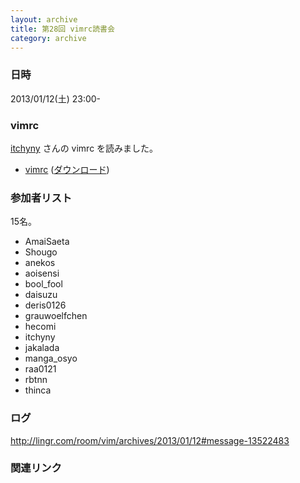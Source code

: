 ```yaml
---
layout: archive
title: 第28回 vimrc読書会
category: archive
---
```


### 日時
2013/01/12(土) 23:00-

### vimrc
[itchyny](https://github.com/itchyny) さんの vimrc を読みました。

- [vimrc](https://github.com/itchyny/dotfiles/blob/eba53c32ce05d410a46b00119f7a25341bd6cb37/.vimrc) ([ダウンロード](https://raw.github.com/itchyny/dotfiles/eba53c32ce05d410a46b00119f7a25341bd6cb37/.vimrc))

### 参加者リスト

15名。

- AmaiSaeta
- Shougo
- anekos
- aoisensi
- bool_fool
- daisuzu
- deris0126
- grauwoelfchen
- hecomi
- itchyny
- jakalada
- manga_osyo
- raa0121
- rbtnn
- thinca

### ログ
<http://lingr.com/room/vim/archives/2013/01/12#message-13522483>

### 関連リンク

